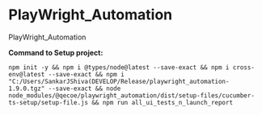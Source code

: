 # PlayWright_Automation
PlayWright_Automation

**Command to Setup project:**
```
npm init -y && npm i @types/node@latest --save-exact && npm i cross-env@latest --save-exact && npm i "C:/Users/SankarJShiva(DEVELOP/Release/playwright_automation-1.9.0.tgz" --save-exact && node node_modules/@qecoe/playwright_automation/dist/setup-files/cucumber-ts-setup/setup-file.js && npm run all_ui_tests_n_launch_report
```
